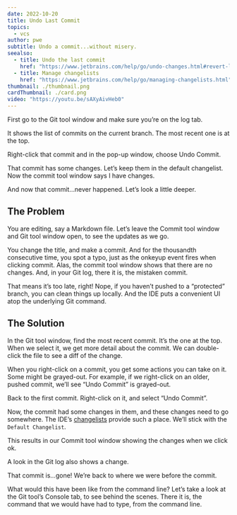 ```yaml
---
date: 2022-10-20
title: Undo Last Commit
topics:
  - vcs
author: pwe
subtitle: Undo a commit...without misery.
seealso:
  - title: Undo the last commit
    href: "https://www.jetbrains.com/help/go/undo-changes.html#revert-last-commit"
  - title: Manage changelists
    href: "https://www.jetbrains.com/help/go/managing-changelists.html"
thumbnail: ./thumbnail.png
cardThumbnail: ./card.png
video: "https://youtu.be/sAXyAivHeb0"
---
```


First go to the Git tool window and make sure you’re on the log tab.

It shows the list of commits on the current branch. The most recent one is at the top.

Right-click that commit and in the pop-up window, choose Undo Commit.

That commit has some changes. Let’s keep them in the default changelist. Now the commit tool window says I have changes.

And now that commit…never happened. Let’s look a little deeper.

## The Problem

You are editing, say a Markdown file. Let’s leave the Commit tool window and Git tool window open, to see the updates as we go.

You change the title, and make a commit. And for the thousandth consecutive time, you spot a typo, just as the onkeyup event fires when clicking commit. Alas, the commit tool window shows that there are no changes. And, in your Git log, there it is, the mistaken commit.

That means it’s too late, right! Nope, if you haven’t pushed to a “protected” branch, you can clean things up locally. And the IDE puts a convenient UI atop the underlying Git command.

## The Solution

In the Git tool window, find the most recent commit. It’s the one at the top. When we select it, we get more detail about the commit. We can double-click the file to see a diff of the change.

When you right-click on a commit, you get some actions you can take on it. Some might be grayed-out. For example, if we right-click on an older, pushed commit, we’ll see “Undo Commit” is grayed-out.

Back to the first commit. Right-click on it, and select “Undo Commit”.

Now, the commit had some changes in them, and these changes need to go somewhere. The IDE’s [changelists](https://www.jetbrains.com/help/go/managing-changelists.html) provide such a place. We’ll stick with the `Default Changelist`.

This results in our Commit tool window showing the changes when we click ok.

A look in the Git log also shows a change.

That commit is...gone! We’re back to where we were before the commit.

What would this have been like from the command line? Let’s take a look at the Git tool’s Console tab, to see behind the scenes. There it is, the command that we would have had to type, from the command line.
